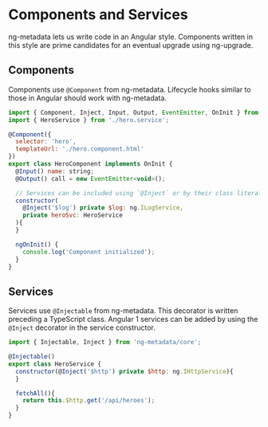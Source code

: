 # Components and Services

ng-metadata lets us write code in an Angular style. Components written in this style are prime candidates for an eventual upgrade using ng-upgrade.

## Components

Components use `@Component` from ng-metadata. Lifecycle hooks similar to those in Angular should work with ng-metadata.

```javascript
import { Component, Inject, Input, Output, EventEmitter, OnInit } from 'ng-metadata/core';
import { HeroService } from './hero.service';

@Component({
  selector: 'hero',
  templateUrl: './hero.component.html'
})
export class HeroComponent implements OnInit {
  @Input() name: string;
  @Output() call = new EventEmitter<void>();

  // Services can be included using `@Inject` or by their class literal
  constructor(
    @Inject('$log') private $log: ng.ILogService,
    private heroSvc: HeroService
  ){
  }

  ngOnInit() {
    console.log('Component initialized');
  }
}
```

## Services

Services use `@Injectable` from ng-metadata. This decorator is written preceding a TypeScript class. Angular 1 services can be added by using the `@Inject` decorator in the service constructor.

```javascript
import { Injectable, Inject } from 'ng-metadata/core';

@Injectable()
export class HeroService {
  constructor(@Inject('$http') private $http: ng.IHttpService){
  }

  fetchAll(){
    return this.$http.get('/api/heroes');
  }
}
```


